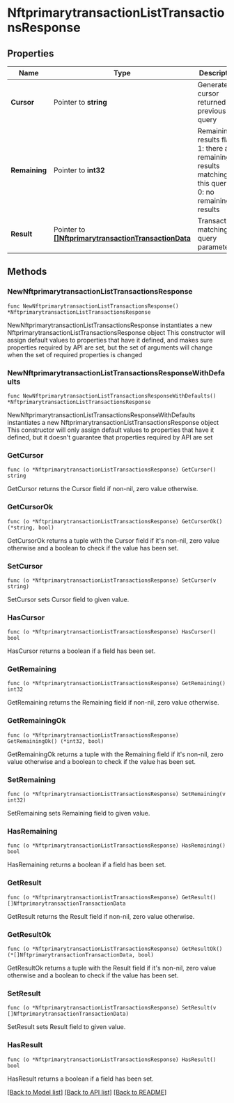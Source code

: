 # NftprimarytransactionListTransactionsResponse

## Properties

Name | Type | Description | Notes
------------ | ------------- | ------------- | -------------
**Cursor** | Pointer to **string** | Generated cursor returned by previous query | [optional] 
**Remaining** | Pointer to **int32** | Remaining results flag. 1: there are remaining results matching this query, 0: no remaining results | [optional] 
**Result** | Pointer to [**[]NftprimarytransactionTransactionData**](NftprimarytransactionTransactionData.md) | Transactions matching query parameters | [optional] 

## Methods

### NewNftprimarytransactionListTransactionsResponse

`func NewNftprimarytransactionListTransactionsResponse() *NftprimarytransactionListTransactionsResponse`

NewNftprimarytransactionListTransactionsResponse instantiates a new NftprimarytransactionListTransactionsResponse object
This constructor will assign default values to properties that have it defined,
and makes sure properties required by API are set, but the set of arguments
will change when the set of required properties is changed

### NewNftprimarytransactionListTransactionsResponseWithDefaults

`func NewNftprimarytransactionListTransactionsResponseWithDefaults() *NftprimarytransactionListTransactionsResponse`

NewNftprimarytransactionListTransactionsResponseWithDefaults instantiates a new NftprimarytransactionListTransactionsResponse object
This constructor will only assign default values to properties that have it defined,
but it doesn't guarantee that properties required by API are set

### GetCursor

`func (o *NftprimarytransactionListTransactionsResponse) GetCursor() string`

GetCursor returns the Cursor field if non-nil, zero value otherwise.

### GetCursorOk

`func (o *NftprimarytransactionListTransactionsResponse) GetCursorOk() (*string, bool)`

GetCursorOk returns a tuple with the Cursor field if it's non-nil, zero value otherwise
and a boolean to check if the value has been set.

### SetCursor

`func (o *NftprimarytransactionListTransactionsResponse) SetCursor(v string)`

SetCursor sets Cursor field to given value.

### HasCursor

`func (o *NftprimarytransactionListTransactionsResponse) HasCursor() bool`

HasCursor returns a boolean if a field has been set.

### GetRemaining

`func (o *NftprimarytransactionListTransactionsResponse) GetRemaining() int32`

GetRemaining returns the Remaining field if non-nil, zero value otherwise.

### GetRemainingOk

`func (o *NftprimarytransactionListTransactionsResponse) GetRemainingOk() (*int32, bool)`

GetRemainingOk returns a tuple with the Remaining field if it's non-nil, zero value otherwise
and a boolean to check if the value has been set.

### SetRemaining

`func (o *NftprimarytransactionListTransactionsResponse) SetRemaining(v int32)`

SetRemaining sets Remaining field to given value.

### HasRemaining

`func (o *NftprimarytransactionListTransactionsResponse) HasRemaining() bool`

HasRemaining returns a boolean if a field has been set.

### GetResult

`func (o *NftprimarytransactionListTransactionsResponse) GetResult() []NftprimarytransactionTransactionData`

GetResult returns the Result field if non-nil, zero value otherwise.

### GetResultOk

`func (o *NftprimarytransactionListTransactionsResponse) GetResultOk() (*[]NftprimarytransactionTransactionData, bool)`

GetResultOk returns a tuple with the Result field if it's non-nil, zero value otherwise
and a boolean to check if the value has been set.

### SetResult

`func (o *NftprimarytransactionListTransactionsResponse) SetResult(v []NftprimarytransactionTransactionData)`

SetResult sets Result field to given value.

### HasResult

`func (o *NftprimarytransactionListTransactionsResponse) HasResult() bool`

HasResult returns a boolean if a field has been set.


[[Back to Model list]](../README.md#documentation-for-models) [[Back to API list]](../README.md#documentation-for-api-endpoints) [[Back to README]](../README.md)


